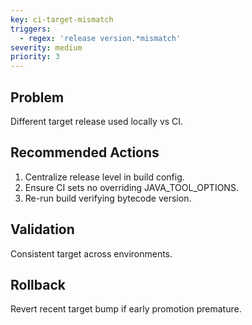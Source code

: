 ```yaml
---
key: ci-target-mismatch
triggers:
  - regex: 'release version.*mismatch'
severity: medium
priority: 3
---
```

## Problem
Different target release used locally vs CI.
## Recommended Actions
1. Centralize release level in build config.
2. Ensure CI sets no overriding JAVA_TOOL_OPTIONS.
3. Re-run build verifying bytecode version.
## Validation
Consistent target across environments.
## Rollback
Revert recent target bump if early promotion premature.
